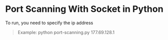 # Port Scanning With Socket in Python

To run, you need to specify the ip address

> Example: python port-scanning.py 177.69.128.1